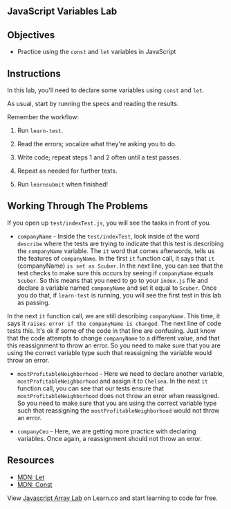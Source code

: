 JavaScript Variables Lab
---

## Objectives

- Practice using the `const` and `let` variables in JavaScript

## Instructions

In this lab, you'll need to declare some variables using `const` and `let`.

As usual, start by running the specs and reading the results.

Remember the workflow:

1. Run `learn-test`.

2. Read the errors; vocalize what they're asking you to do.

3. Write code; repeat steps 1 and 2 often until a test passes.

4. Repeat as needed for further tests.

5. Run `learnsubmit` when finished!


## Working Through The Problems

If you open up `test/indexTest.js`, you will see the tasks in front of you.

+ `companyName` - Inside the `test/indexTest`, look inside of the word `describe` where the tests are trying to indicate that this test is describing the `companyName` variable.  The `it` word that comes afterwords, tells us the features of `companyName`.  In the first `it` function call, it says that `it` (companyName) `is set as Scuber`.  In the next line, you can see that the test checks to make sure this occurs by seeing if `companyName` equals `Scuber`.  So this means that you need to go to your `index.js` file and declare a variable named `companyName` and set it equal to `Scuber`.  Once you do that, if `learn-test` is running, you will see the first test in this lab as passing.  

In the next `it` function call, we are still describing `companyName`.  This time, it says it `raises error if the companyName is changed`. The next line of code tests this.  It's ok if some of the code in that line are confusing.  Just know that the code attempts to change `companyName` to a different value, and that this reassignment to throw an error.  So you need to make sure that you are using the correct variable type such that reassigning the variable would throw an error.

+ `mostProfitableNeighborhood` - Here we need to declare another variable, `mostProfitableNeighborhood` and assign it to `Chelsea`.  In the next `it` function call, you can see that our tests ensure that `mostProfitableNeighborhood` does not throw an error when reassigned.  So you need to make sure that you are using the correct variable type such that reassigning the `mostProfitableNeighborhood` would not throw an error.

+ `companyCeo` - Here, we are getting more practice with declaring variables.  Once again, a reassignment should not throw an error.  

## Resources

- [MDN: Let](https://developer.mozilla.org/en-US/docs/Web/JavaScript/Reference/Statements/let)
- [MDN: Const](https://developer.mozilla.org/en-US/docs/Web/JavaScript/Reference/Statements/const)

<p class='util--hide'>View <a href='https://learn.co/lessons/javascript-array-lab'>Javascript Array Lab</a> on Learn.co and start learning to code for free.</p>
